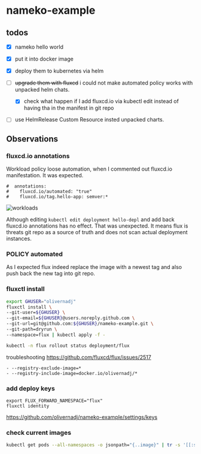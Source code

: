 # nameko-example

## todos
 - [x] nameko hello world
 - [x] put it into docker image
 - [x] deploy them to kubernetes via helm
 - [ ] ~~upgrade them with fluxcd~~ i could not make automated policy works with unpacked helm chats.
   - [x] check what happen if I add fluxcd.io via kubectl edit instead of having tha in the manifest in git repo
 - [ ] use HelmRelease Custom Resource insted unpacked charts.
 


## Observations

### fluxcd.io annotations
Workload policy loose automation, when I commented out fluxcd.io manifestation. It was expected.
```
#  annotations:
#    fluxcd.io/automated: "true"
#    fluxcd.io/tag.hello-app: semver:*
```
![workloads](https://raw.githubusercontent.com/olivernadj/nameko-example/master/lost-automation.png "Workload with and without annotation")

Although editing `kubectl edit deployment hello-depl` and add back fluxcd.io annotations has no effect. 
That was unexpected. It means flux is threats git repo as a source of truth and does not scan actual deployment instances. 

### POLICY automated
As I expected flux indeed replace the image with a newest tag and also push back the new tag into git repo.


 
### fluxctl install 
 
```bash
export GHUSER="olivernadj"
fluxctl install \
--git-user=${GHUSER} \
--git-email=${GHUSER}@users.noreply.github.com \
--git-url=git@github.com:${GHUSER}/nameko-example.git \
--git-path=dryrun \
--namespace=flux | kubectl apply -f - 

kubectl -n flux rollout status deployment/flux
```

troubleshooting 
https://github.com/fluxcd/flux/issues/2517
```
- --registry-exclude-image=*
- --registry-include-image=docker.io/olivernadj/*
```

### add deploy keys

```
export FLUX_FORWARD_NAMESPACE="flux" 
fluxctl identity
```
https://github.com/olivernadj/nameko-example/settings/keys


### check current images
```bash
kubectl get pods --all-namespaces -o jsonpath="{..image}" | tr -s '[[:space:]]' '\n' | sort | uniq -c
```
